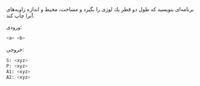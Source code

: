 برنامه‌ای بنويسيد كه طول دو قطر يك لوزی را بگيرد و مساحت، محيط و اندازه زاويه‌های آنرا چاپ كند.

ورودی:

```sh
<a> <b>
```

خروجی:

```sh
S: <xyz>
P: <xyz>
A1: <xyz>
A2: <xyz>
```